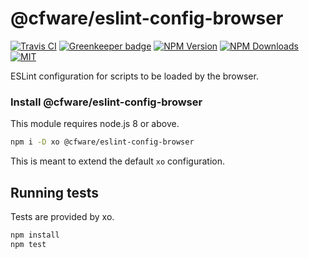 # @cfware/eslint-config-browser

[![Travis CI][travis-image]][travis-url]
[![Greenkeeper badge][gk-image]](https://greenkeeper.io/)
[![NPM Version][npm-image]][npm-url]
[![NPM Downloads][downloads-image]][downloads-url]
[![MIT][license-image]](LICENSE)

ESLint configuration for scripts to be loaded by the browser.

### Install @cfware/eslint-config-browser

This module requires node.js 8 or above.

```sh
npm i -D xo @cfware/eslint-config-browser
```

This is meant to extend the default `xo` configuration.

## Running tests

Tests are provided by xo.

```sh
npm install
npm test
```

[npm-image]: https://img.shields.io/npm/v/@cfware/eslint-config-browser.svg
[npm-url]: https://npmjs.org/package/@cfware/eslint-config-browser
[travis-image]: https://travis-ci.org/cfware/eslint-config-browser.svg?branch=master
[travis-url]: https://travis-ci.org/cfware/eslint-config-browser
[gk-image]: https://badges.greenkeeper.io/cfware/eslint-config-browser.svg
[downloads-image]: https://img.shields.io/npm/dm/@cfware/eslint-config-browser.svg
[downloads-url]: https://npmjs.org/package/@cfware/eslint-config-browser
[license-image]: https://img.shields.io/npm/l/@cfware/eslint-config-browser.svg

